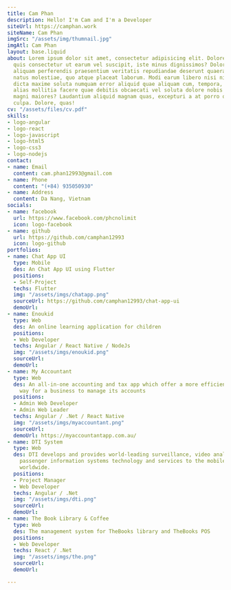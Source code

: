 ```yaml
---
title: Cam Phan
description: Hello! I'm Cam and I'm a Developer
siteUrl: https://camphan.work
siteName: Cam Phan
imgSrc: "/assets/img/thumnail.jpg"
imgAtl: Cam Phan
layout: base.liquid
about: Lorem ipsum dolor sit amet, consectetur adipisicing elit. Doloremque libero
  quis consectetur ut earum vel suscipit, iste minus dignissimos? Dolore nesciunt
  aliquam perferendis praesentium veritatis repudiandae deserunt quaerat, ratione
  natus molestiae, quo atque placeat laborum. Modi earum libero nisi nihil vitae,
  dicta maxime soluta numquam error aliquid quae aliquam cum, tempora, ex quod. Provident
  alias mollitia facere quae debitis obcaecati vel soluta dolore nobis accusamus,
  magni maiores? Laudantium aliquid magnam quas, excepturi a at porro quos. Cumque,
  culpa. Dolore, quas!
cv: "/assets/files/cv.pdf"
skills:
- logo-angular
- logo-react
- logo-javascript
- logo-html5
- logo-css3
- logo-nodejs
contact:
- name: Email
  content: cam.phan12993@gmail.com
- name: Phone
  content: "(+84) 935050930"
- name: Address
  content: Da Nang, Vietnam
socials:
- name: facebook
  url: https://www.facebook.com/phcnolimit
  icon: logo-facebook
- name: github
  url: https://github.com/camphan12993
  icon: logo-github
portfolios:
- name: Chat App UI
  type: Mobile
  des: An Chat App UI using Flutter
  positions:
  - Self-Project
  techs: Flutter
  img: "/assets/imgs/chatapp.png"
  sourceUrl: https://github.com/camphan12993/chat-app-ui
  demoUrl: 
- name: Enoukid
  type: Web
  des: An online learning application for children
  positions:
  - Web Developer
  techs: Angular / React Native / NodeJs
  img: "/assets/imgs/enoukid.png"
  sourceUrl: 
  demoUrl: 
- name: My Accountant
  type: Web
  des: An all-in-one accounting and tax app which offer a more efficient and enjoyable
    way for a business to manage its accounts
  positions:
  - Admin Web Developer
  - Admin Web Leader
  techs: Angular / .Net / React Native
  img: "/assets/imgs/myaccountant.png"
  sourceUrl: 
  demoUrl: https://myaccountantapp.com.au/
- name: DTI System
  type: Web
  des: DTI develops and provides world-leading surveillance, video analytics, and
    passenger information systems technology and services to the mobile transit industry
    worldwide.
  positions:
  - Project Manager
  - Web Developer
  techs: Angular / .Net
  img: "/assets/imgs/dti.png"
  sourceUrl: 
  demoUrl: 
- name: The Book Library & Coffee
  type: Web
  des: The management system for TheBooks library and TheBooks POS
  positions:
  - Web Developer
  techs: React / .Net
  img: "/assets/imgs/the.png"
  sourceUrl: 
  demoUrl: 

---
```


